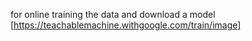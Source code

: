 for online training the data and download a model [https://teachablemachine.withgoogle.com/train/image]
